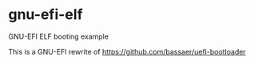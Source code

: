 # gnu-efi-elf
GNU-EFI ELF booting example

This is a GNU-EFI rewrite of https://github.com/bassaer/uefi-bootloader
